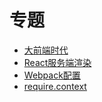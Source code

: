 # 专题

- [大前端时代](https://github.com/Sofiya-xuanxuan/blog/tree/master/1-Gather/12-specialTopic/01-大前端时代.md)
- [React服务端渲染](https://github.com/Sofiya-xuanxuan/blog/tree/master/1-Gather/12-specialTopic/02-React_SSR.md)
- [Webpack配置](https://github.com/Sofiya-xuanxuan/blog/tree/master/1-Gather/12-specialTopic/03-Webpack.md)
- [require.context](https://github.com/Sofiya-xuanxuan/blog/tree/master/1-Gather/12-specialTopic/04-require.context.md)
